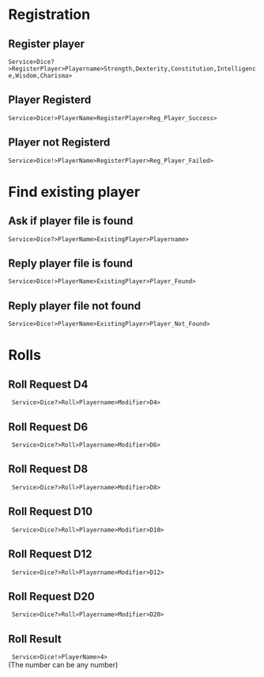 # Registration

## Register player
``` Service>Dice?>RegisterPlayer>Playername>Strength,Dexterity,Constitution,Intelligence,Wisdom,Charisma> ```  

## Player Registerd
``` Service>Dice!>PlayerName>RegisterPlayer>Reg_Player_Success> ```  

## Player not Registerd
``` Service>Dice!>PlayerName>RegisterPlayer>Reg_Player_Failed> ```

# Find existing player

## Ask if player file is found
``` Service>Dice?>PlayerName>ExistingPlayer>Playername> ```

## Reply player file is found
``` Service>Dice!>PlayerName>ExistingPlayer>Player_Found> ```

## Reply player file not found
``` Service>Dice!>PlayerName>ExistingPlayer>Player_Not_Found> ```


# Rolls

## Roll Request D4
``` Service>Dice?>Roll>Playername>Modifier>D4>```  

## Roll Request D6
``` Service>Dice?>Roll>Playername>Modifier>D6>```  

## Roll Request D8
``` Service>Dice?>Roll>Playername>Modifier>D8>```  

## Roll Request D10
``` Service>Dice?>Roll>Playername>Modifier>D10>```  

## Roll Request D12
``` Service>Dice?>Roll>Playername>Modifier>D12>```  

## Roll Request D20
``` Service>Dice?>Roll>Playername>Modifier>D20>```  

## Roll Result
``` Service>Dice!>PlayerName>4>```  
(The number can be any number)
